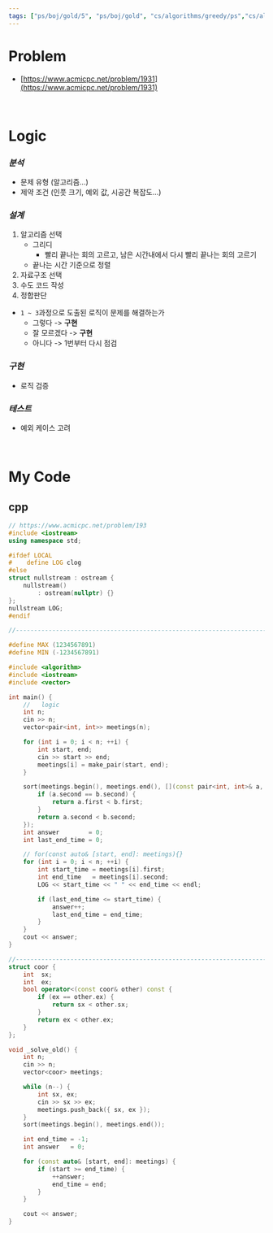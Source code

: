 ```yaml
---
tags: ["ps/boj/gold/5", "ps/boj/gold", "cs/algorithms/greedy/ps","cs/algorithms/sorting/ps"]
---
```


# Problem
- [https://www.acmicpc.net/problem/1931](https://www.acmicpc.net/problem/1931)

<br/>

# Logic

### *분석*
- 문제 유형 (알고리즘...)
- 제약 조건 (인풋 크기, 예외 값, 시공간 복잡도...)

### *설계*
1. 알고리즘 선택
	- 그리디
		- 빨리 끝나는 회의 고르고, 남은 시간내에서 다시 빨리 끝나는 회의 고르기
	- 끝나는 시간 기준으로 정렬
2. 자료구조 선택
3. 수도 코드 작성
4. 정합판단
  - `1 ~ 3`과정으로 도출된 로직이 문제를 해결하는가
    - 그렇다 -> **구현**
    - 잘 모르겠다 -> **구현**
    - 아니다 -> 1번부터 다시 점검

### *구현*
- 로직 검증

### *테스트*
- 예외 케이스 고려

<br/>

# My Code
## cpp
```cpp title="boj/1931.cpp"
// https://www.acmicpc.net/problem/193
#include <iostream>
using namespace std;

#ifdef LOCAL
#    define LOG clog
#else
struct nullstream : ostream {
    nullstream()
        : ostream(nullptr) {}
};
nullstream LOG;
#endif

//--------------------------------------------------------------------------------------------------

#define MAX (1234567891)
#define MIN (-1234567891)

#include <algorithm>
#include <iostream>
#include <vector>

int main() {
    //   logic
    int n;
    cin >> n;
    vector<pair<int, int>> meetings(n);

    for (int i = 0; i < n; ++i) {
        int start, end;
        cin >> start >> end;
        meetings[i] = make_pair(start, end);
    }

    sort(meetings.begin(), meetings.end(), [](const pair<int, int>& a, const pair<int, int>& b) {
        if (a.second == b.second) {
            return a.first < b.first;
        }
        return a.second < b.second;
    });
    int answer        = 0;
    int last_end_time = 0;

    // for(const auto& [start, end]: meetings){}
    for (int i = 0; i < n; ++i) {
        int start_time = meetings[i].first;
        int end_time   = meetings[i].second;
        LOG << start_time << " " << end_time << endl;

        if (last_end_time <= start_time) {
            answer++;
            last_end_time = end_time;
        }
    }
    cout << answer;
}

//--------------------------------------------------------------------------------------------------
struct coor {
    int  sx;
    int  ex;
    bool operator<(const coor& other) const {
        if (ex == other.ex) {
            return sx < other.sx;
        }
        return ex < other.ex;
    }
};

void _solve_old() {
    int n;
    cin >> n;
    vector<coor> meetings;

    while (n--) {
        int sx, ex;
        cin >> sx >> ex;
        meetings.push_back({ sx, ex });
    }
    sort(meetings.begin(), meetings.end());

    int end_time = -1;
    int answer   = 0;

    for (const auto& [start, end]: meetings) {
        if (start >= end_time) {
            ++answer;
            end_time = end;
        }
    }

    cout << answer;
}

```

